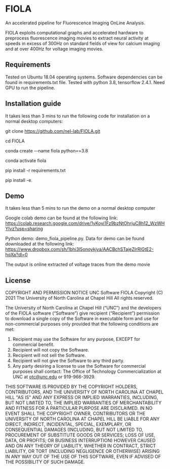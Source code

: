 # FIOLA
An accelerated pipeline for Fluorescence Imaging OnLine Analysis. 

FIOLA exploits computational graphs and accelerated hardware to preprocess fluorescence imaging movies to extract neural activity at speeds in excess of 300Hz on standard fields of view for calcium imaging and at over 400Hz for voltage imaging movies.

## Requirements
Tested on Ubuntu 18.04 operating systems. Software dependencies can be found in requirements.txt file. Tested with python 3.8, tensorflow 2.4.1. Need GPU to run the pipeline.

## Installation guide
It takes less than 3 mins to run the following code for installation on a normal desktop computers:

git clone https://github.com/nel-lab/FIOLA.git

cd FIOLA

conda create --name fiola python==3.8

conda activate fiola

pip install -r requirements.txt

pip install -e.

## Demo
It takes less than 5 mins to run the demo on a normal desktop computer

Google colab demo can be found at the following link: https://colab.research.google.com/drive/1yKoyi1Fz9bzNtOhrjuC8h12_WzWHYIvz?usp=sharing

Python demo: demo_fiola_pipeline.py. Data for demo can be found downloaded at the following link: https://www.dropbox.com/sh/1bhi3l5onoykjya/AACBchSTajeZIrRIGtE2-hqXa?dl=0

The output is online extracted of voltage traces from the demo movie

## License
COPYRIGHT AND PERMISSION NOTICE
UNC Software FIOLA
Copyright (C) 2021 The University of North Carolina at Chapel Hill
All rights reserved. 

The University of North Carolina at Chapel Hill (“UNC”) and the developers of the FIOLA software (“Software”) give recipient (“Recipient”) permission to download a single copy of the Software in executable form and use for non-commercial purposes only provided that the following conditions are met:
1. Recipient may use the Software for any purpose, EXCEPT for commercial benefit.
2. Recipient will not copy the Software.
3. Recipient will not sell the Software.
4. Recipient will not give the Software to any third party.
5. Any party desiring a license to use the Software for commercial purposes shall contact:
The Office of Technology Commercialization at UNC at otc@unc.edu or 919-966-3929.

THIS SOFTWARE IS PROVIDED BY THE COPYRIGHT HOLDERS, CONTRIBUTORS, AND THE UNIVERSITY OF NORTH CAROLINA AT CHAPEL HILL "AS IS" AND ANY EXPRESS OR IMPLIED WARRANTIES, INCLUDING, BUT NOT LIMITED TO, THE IMPLIED WARRANTIES OF MERCHANTABILITY AND FITNESS FOR A PARTICULAR PURPOSE ARE DISCLAIMED. IN NO EVENT SHALL THE COPYRIGHT OWNER, CONTRIBUTORS OR THE UNIVERSITY OF NORTH CAROLINA AT CHAPEL HILL BE LIABLE FOR ANY DIRECT, INDIRECT, INCIDENTAL, SPECIAL, EXEMPLARY, OR CONSEQUENTIAL DAMAGES (INCLUDING, BUT NOT LIMITED TO, PROCUREMENT OF SUBSTITUTE GOODS OR SERVICES; LOSS OF USE, DATA, OR PROFITS; OR BUSINESS INTERRUPTION) HOWEVER CAUSED AND ON ANY THEORY OF LIABILITY, WHETHER IN CONTRACT, STRICT LIABILITY, OR TORT (INCLUDING NEGLIGENCE OR OTHERWISE) ARISING IN ANY WAY OUT OF THE USE OF THIS SOFTWARE, EVEN IF ADVISED OF THE POSSIBILITY OF SUCH DAMAGE.
